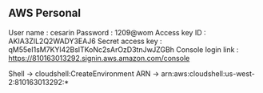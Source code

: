 
## AWS Personal
User name : cesarin
Password : 1209@wom
Access key ID : AKIA3ZIL2Q2WADY3EAJ6
Secret access key : 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
Console login link : https://810163013292.signin.aws.amazon.com/console


Shell -> cloudshell:CreateEnvironment
ARN -> arn:aws:cloudshell:us-west-2:810163013292:*
